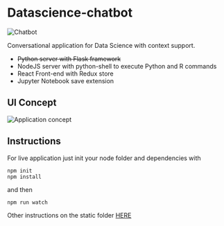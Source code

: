 # Datascience-chatbot

![Chatbot](https://i.imgur.com/27WLAsn.png)

Conversational application for Data Science with context support.

* ~~Python server with Flask framework~~
* NodeJS server with python-shell to execute Python and R commands
* React Front-end with Redux store 
* Jupyter Notebook save extension

## UI Concept

![Application concept](https://i.imgur.com/3I1aCx0.png)

## Instructions

For live application just init your node folder and dependencies with 

```
npm init
npm install
```
and then 
```
npm run watch
```

Other instructions on the static folder [HERE](https://github.com/simoberny/Datascience-Chatbot/tree/master/static)